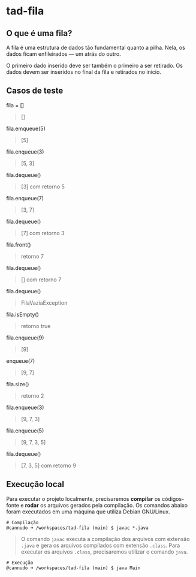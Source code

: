 # tad-fila

## O que é uma fila?

A fila é uma estrutura de dados tão fundamental quanto a pilha. Nela, os dados ficam enfileirados — um atrás do outro.

O primeiro dado inserido deve ser também o primeiro a ser retirado. Os dados devem ser inseridos no final da fila e retirados no início.

## Casos de teste

fila = []

> []


fila.emqueue(5)

> [5]


fila.enqueue(3)

> [5, 3]


fila.dequeue()

> [3] com retorno 5


fila.enqueue(7)

> [3, 7]


fila.dequeue()

> [7] com retorno 3


fila.front()

> retorno 7


fila.dequeue()

> [] com retorno 7


fila.dequeue()

> FilaVaziaException


fila.isEmpty()

> retorno true


fila.enqueue(9)

> [9]


enqueue(7)

> [9, 7]


fila.size()

> retorno 2


fila.enqueue(3)

> [9, 7, 3]


fila.enqueue(5)

> [9, 7, 3, 5]


fila.dequeue()

> [7, 3, 5] com retorno 9


## Execução local

Para executar o projeto localmente, precisaremos __compilar__ os códigos-fonte e __rodar__ os arquivos gerados pela compilação.
Os comandos abaixo foram executados em uma máquina que utiliza Debian GNU/Linux.

```terminal
# Compilação
@cannudo ➜ /workspaces/tad-fila (main) $ javac *.java
```

> O comando `javac` executa a compilação dos arquivos com extensão `.java` e gera os arquivos compilados com extensão `.class`. Para executar os arquivos `.class`, precisaremos utilizar o comando `java`.

```terminal
# Execução
@cannudo ➜ /workspaces/tad-fila (main) $ java Main
```